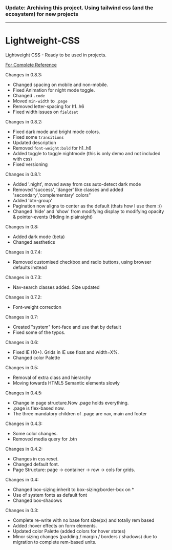 ### Update: Archiving this project. Using tailwind css (and the ecosystem) for new projects

---

# Lightweight-CSS
Lightweight CSS - Ready to be used in projects.

[For Complete Reference](https://ikevinshah.github.io/lightweight-css/dist/)



Changes in 0.8.3:
* Changed spacing on mobile and non-mobile.
* Fixed Animation for night mode toggle.
* Changed `.code`
* Moved `min-width` to `.page`
* Removed letter-spacing for h1..h6
* Fixed width issues on `fieldset`

Changes in 0.8.2: 
* Fixed dark mode and bright mode colors.
* Fixed some `transitions`
* Updated description
* Removed `font-weight:bold` for h1..h6
* Added toggle to toggle nightmode (this is only demo and not included with css)
* Fixed versioning

Changes in 0.8.1: 
* Added '.night', moved away from css auto-detect dark mode
* Removed 'success', 'danger' like classes and added 'secondary','complementary' colors"
* Added 'btn-group'
* Pagination now aligns to center as the default (thats how I use them :/)
* Changed 'hide' and 'show' from modifying display to modifying opacity & pointer-events (Hiding in plainsight)

Changes in 0.8: 
* Added dark mode (beta)
* Changed aesthetics

Changes in 0.7.4: 
* Removed customised checkbox and radio buttons, using browser defaults instead

Changes in 0.7.3: 
* Nav-search classes added. Size updated

Changes in 0.7.2: 
* Font-weight correction

Changes in 0.7: 
* Created "system" font-face and use that by default
* Fixed some of the typos.

Changes in 0.6: 
* Fixed IE (10+). Grids in IE use float and width=X%.
* Changed color Palette

Changes in 0.5: 
* Removal of extra class and hierarchy
* Moving towards HTML5 Semantic elements slowly

Changes in 0.4.5: 
* Change in page structure.Now .page holds everything.
* .page is flex-based now.
*  The three mandatory children of .page are nav, main and footer

Changes in 0.4.3: 
* Some color changes.
* Removed media query for .btn

Changes in 0.4.2: 
* Changes in css reset.
* Changed default font.
* Page Structure: page -> container -> row -> cols for grids. 

Changes in 0.4: 
* Changed box-sizing:inherit to box-sizing:border-box on *
* Use of system fonts as default font
* Changed box-shadows

Changes in 0.3:

* Complete re-write with no base font size(px) and totally rem based
* Added :hover effects on form elements.
* Updated color Palette (added colors for hover states)
* Minor sizing changes (padding / margin / borders / shadows) due to migration to complete rem-based units.
